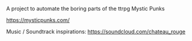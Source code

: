 A project to automate the boring parts of the ttrpg Mystic Punks

https://mysticpunks.com/

Music / Soundtrack inspirations:
https://soundcloud.com/chateau_rouge
